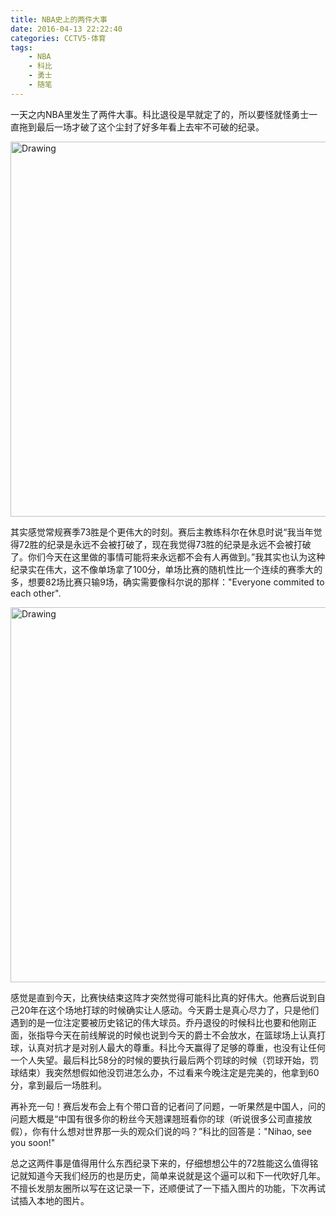 ```yaml
---
title: NBA史上的两件大事
date: 2016-04-13 22:22:40
categories: CCTV5-体育
tags:
    - NBA
    - 科比
    - 勇士
    - 随笔
---
```


一天之内NBA里发生了两件大事。科比退役是早就定了的，所以要怪就怪勇士一直拖到最后一场才破了这个尘封了好多年看上去牢不可破的纪录。

<!--more-->

<img src="http://i.cdn.turner.com/nba/nba/dam/assets/151215113108-warriors-bulls-chasing73-creative-jpg.1200x672.jpg" alt="Drawing" align="center" style="width: 600px;"/>

其实感觉常规赛季73胜是个更伟大的时刻。赛后主教练科尔在休息时说“我当年觉得72胜的纪录是永远不会被打破了，现在我觉得73胜的纪录是永远不会被打破了。你们今天在这里做的事情可能将来永远都不会有人再做到。”我其实也认为这种纪录实在伟大，这不像单场拿了100分，单场比赛的随机性比一个连续的赛季大的多，想要82场比赛只输9场，确实需要像科尔说的那样："Everyone commited to each other".

<img src="https://i.ytimg.com/vi/Eexi21hBicA/maxresdefault.jpg" alt="Drawing" align="center" style="width: 600px;"/>

感觉是直到今天，比赛快结束这阵才突然觉得可能科比真的好伟大。他赛后说到自己20年在这个场地打球的时候确实让人感动。今天爵士是真心尽力了，只是他们遇到的是一位注定要被历史铭记的伟大球员。乔丹退役的时候科比也要和他刚正面，张指导今天在前线解说的时候也说到今天的爵士不会放水，在篮球场上认真打球，认真对抗才是对别人最大的尊重。科比今天赢得了足够的尊重，也没有让任何一个人失望。最后科比58分的时候的要执行最后两个罚球的时候（罚球开始，罚球结束）我突然想假如他没罚进怎么办，不过看来今晚注定是完美的，他拿到60分，拿到最后一场胜利。

再补充一句！赛后发布会上有个带口音的记者问了问题，一听果然是中国人，问的问题大概是“中国有很多你的粉丝今天翘课翘班看你的球（听说很多公司直接放假），你有什么想对世界那一头的观众们说的吗？”科比的回答是："Nihao, see you soon!"

总之这两件事是值得用什么东西纪录下来的，仔细想想公牛的72胜能这么值得铭记就知道今天我们经历的也是历史，简单来说就是这个逼可以和下一代吹好几年。不擅长发朋友圈所以写在这记录一下，还顺便试了一下插入图片的功能，下次再试试插入本地的图片。


